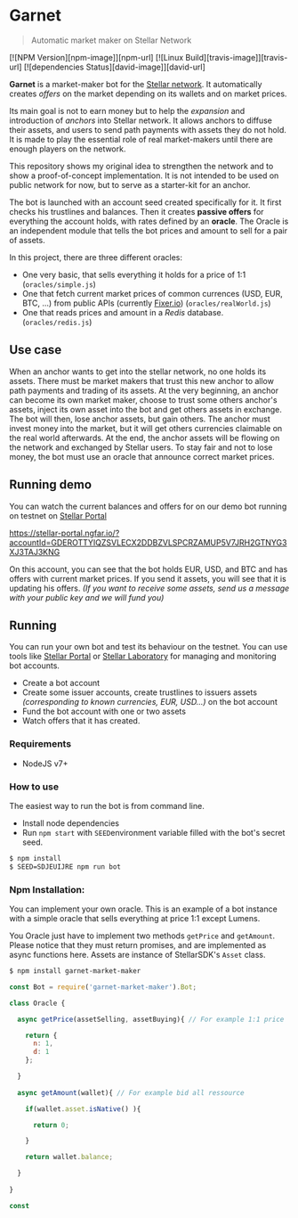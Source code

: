 # Garnet
> Automatic market maker on Stellar Network

[![NPM Version][npm-image]][npm-url]
[![Linux Build][travis-image]][travis-url]
[![dependencies Status][david-image]][david-url]

**Garnet** is a market-maker bot for the [Stellar network](https://www.stellar.org). It automatically creates *offers* on the market depending on its wallets and on market prices.

Its main goal is not to earn money but to help the *expansion* and introduction of *anchors* into Stellar network. It allows anchors to diffuse their assets, and users to send path payments with assets they do not hold. It is made to play the essential role of real market-makers until there are enough players on the network.

This repository shows my original idea to strengthen the network and to show a proof-of-concept implementation. It is not intended to be used on public network for now, but to serve as a starter-kit for an anchor.

The bot is launched with an account seed created specifically for it. It first checks his trustlines and balances. Then it creates **passive offers** for everything the account holds, with rates defined by an **oracle**.
The Oracle is an independent module that tells the bot prices and amount to sell for a pair of assets.

In this project, there are three different oracles:
- One very basic, that sells everything it holds for a price of 1:1 (`oracles/simple.js`)
- One that fetch current market prices of common currences (USD, EUR, BTC, ...) from public APIs (currently [Fixer.io](https://fixer.io)) (`oracles/realWorld.js`)
- One that reads prices and amount in a *Redis* database. (`oracles/redis.js`)


## Use case

When an anchor wants to get into the stellar network, no one holds its assets. There must be market makers that trust this new anchor to allow path payments and trading of its assets. At the very beginning, an anchor can become its own market maker, choose to trust some others anchor's assets, inject its own asset into the bot and get others assets in exchange. The bot will then, lose anchor assets, but gain others. 
The anchor must invest money into the market, but it will get others currencies claimable on the real world afterwards.
At the end, the anchor assets will be flowing on the network and exchanged by Stellar users.
To stay fair and not to lose money, the bot must use an oracle that announce correct market prices.

## Running demo

You can watch the current balances and offers for on our demo bot running on testnet on [Stellar Portal](https://stellar-portal.ngfar.io/?accountId=GDEROTTYIQZSVLECX2DDBZVLSPCRZAMUP5V7JRH2GTNYG3XJ3TAJ3KNG)

https://stellar-portal.ngfar.io/?accountId=GDEROTTYIQZSVLECX2DDBZVLSPCRZAMUP5V7JRH2GTNYG3XJ3TAJ3KNG

On this account, you can see that the bot holds EUR, USD, and BTC and has offers with current market prices. If you send it assets, you will see that it is updating his offers. *(If you want to receive some assets, send us a message with your public key and we will fund you)*

## Running

You can run your own bot and test its behaviour on the testnet. You can use tools like [Stellar Portal](https://stellar-portal.ngfar.io/) or [Stellar Laboratory](https://www.stellar.org/laboratory) for managing and monitoring bot accounts.

- Create a bot account
- Create some issuer accounts, create trustlines to issuers assets *(corresponding to known currencies, EUR, USD...)* on the bot account
- Fund the bot account with one or two assets
- Watch offers that it has created.

### Requirements

- NodeJS v7+

### How to use

The easiest way to run the bot is from command line.

- Install node dependencies
- Run `npm start` with `SEED`environment variable filled with the bot's secret seed.

``` bash
$ npm install
$ SEED=SDJEUIJRE npm run bot
```

### Npm Installation:

You can implement your own oracle. This is an example of a bot instance with a simple oracle that sells everything at price 1:1 except Lumens.

You Oracle just have to implement two methods `getPrice` and `getAmount`. Please notice that they must return promises, and are implemented as async functions here.
Assets are instance of StellarSDK's `Asset` class.
``` bash
$ npm install garnet-market-maker
```

``` javascript
const Bot = require('garnet-market-maker').Bot;

class Oracle {

  async getPrice(assetSelling, assetBuying){ // For example 1:1 price

    return {
      n: 1,
      d: 1
    };

  }
  
  async getAmount(wallet){ // For example bid all ressource

    if(wallet.asset.isNative() ){

      return 0;

    }

    return wallet.balance;

  }
  
}

const 